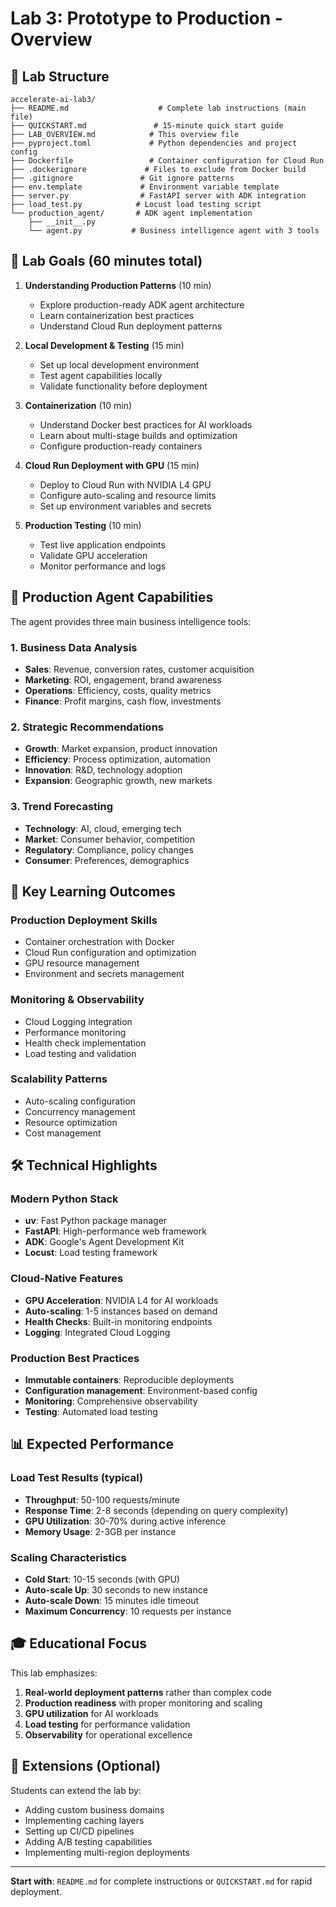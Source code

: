 # Lab 3: Prototype to Production - Overview

## 📁 Lab Structure

```
accelerate-ai-lab3/
├── README.md                    # Complete lab instructions (main file)
├── QUICKSTART.md               # 15-minute quick start guide
├── LAB_OVERVIEW.md            # This overview file
├── pyproject.toml             # Python dependencies and project config
├── Dockerfile                 # Container configuration for Cloud Run
├── .dockerignore             # Files to exclude from Docker build
├── .gitignore               # Git ignore patterns
├── env.template             # Environment variable template
├── server.py                # FastAPI server with ADK integration
├── load_test.py            # Locust load testing script
└── production_agent/       # ADK agent implementation
    ├── __init__.py
    └── agent.py           # Business intelligence agent with 3 tools
```

## 🎯 Lab Goals (60 minutes total)

1. **Understanding Production Patterns** (10 min)

   - Explore production-ready ADK agent architecture
   - Learn containerization best practices
   - Understand Cloud Run deployment patterns

2. **Local Development & Testing** (15 min)

   - Set up local development environment
   - Test agent capabilities locally
   - Validate functionality before deployment

3. **Containerization** (10 min)

   - Understand Docker best practices for AI workloads
   - Learn about multi-stage builds and optimization
   - Configure production-ready containers

4. **Cloud Run Deployment with GPU** (15 min)

   - Deploy to Cloud Run with NVIDIA L4 GPU
   - Configure auto-scaling and resource limits
   - Set up environment variables and secrets

5. **Production Testing** (10 min)
   - Test live application endpoints
   - Validate GPU acceleration
   - Monitor performance and logs

## 🤖 Production Agent Capabilities

The agent provides three main business intelligence tools:

### 1. Business Data Analysis

- **Sales**: Revenue, conversion rates, customer acquisition
- **Marketing**: ROI, engagement, brand awareness
- **Operations**: Efficiency, costs, quality metrics
- **Finance**: Profit margins, cash flow, investments

### 2. Strategic Recommendations

- **Growth**: Market expansion, product innovation
- **Efficiency**: Process optimization, automation
- **Innovation**: R&D, technology adoption
- **Expansion**: Geographic growth, new markets

### 3. Trend Forecasting

- **Technology**: AI, cloud, emerging tech
- **Market**: Consumer behavior, competition
- **Regulatory**: Compliance, policy changes
- **Consumer**: Preferences, demographics

## 🚀 Key Learning Outcomes

### Production Deployment Skills

- Container orchestration with Docker
- Cloud Run configuration and optimization
- GPU resource management
- Environment and secrets management

### Monitoring & Observability

- Cloud Logging integration
- Performance monitoring
- Health check implementation
- Load testing and validation

### Scalability Patterns

- Auto-scaling configuration
- Concurrency management
- Resource optimization
- Cost management

## 🛠️ Technical Highlights

### Modern Python Stack

- **uv**: Fast Python package manager
- **FastAPI**: High-performance web framework
- **ADK**: Google's Agent Development Kit
- **Locust**: Load testing framework

### Cloud-Native Features

- **GPU Acceleration**: NVIDIA L4 for AI workloads
- **Auto-scaling**: 1-5 instances based on demand
- **Health Checks**: Built-in monitoring endpoints
- **Logging**: Integrated Cloud Logging

### Production Best Practices

- **Immutable containers**: Reproducible deployments
- **Configuration management**: Environment-based config
- **Monitoring**: Comprehensive observability
- **Testing**: Automated load testing

## 📊 Expected Performance

### Load Test Results (typical)

- **Throughput**: 50-100 requests/minute
- **Response Time**: 2-8 seconds (depending on query complexity)
- **GPU Utilization**: 30-70% during active inference
- **Memory Usage**: 2-3GB per instance

### Scaling Characteristics

- **Cold Start**: 10-15 seconds (with GPU)
- **Auto-scale Up**: 30 seconds to new instance
- **Auto-scale Down**: 15 minutes idle timeout
- **Maximum Concurrency**: 10 requests per instance

## 🎓 Educational Focus

This lab emphasizes:

1. **Real-world deployment patterns** rather than complex code
2. **Production readiness** with proper monitoring and scaling
3. **GPU utilization** for AI workloads
4. **Load testing** for performance validation
5. **Observability** for operational excellence

## 🔄 Extensions (Optional)

Students can extend the lab by:

- Adding custom business domains
- Implementing caching layers
- Setting up CI/CD pipelines
- Adding A/B testing capabilities
- Implementing multi-region deployments

---

**Start with**: `README.md` for complete instructions or `QUICKSTART.md` for rapid deployment.
